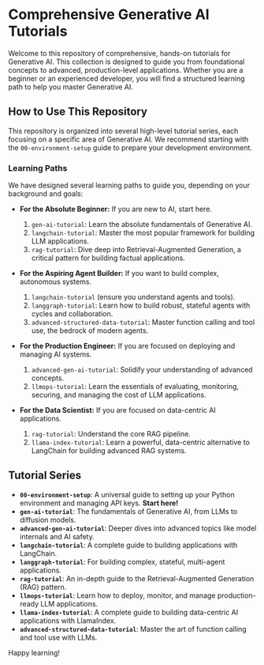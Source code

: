 # Comprehensive Generative AI Tutorials

Welcome to this repository of comprehensive, hands-on tutorials for Generative AI. This collection is designed to guide you from foundational concepts to advanced, production-level applications. Whether you are a beginner or an experienced developer, you will find a structured learning path to help you master Generative AI.

## How to Use This Repository

This repository is organized into several high-level tutorial series, each focusing on a specific area of Generative AI. We recommend starting with the `00-environment-setup` guide to prepare your development environment.

### Learning Paths

We have designed several learning paths to guide you, depending on your background and goals:

-   **For the Absolute Beginner:** If you are new to AI, start here.
    1.  `gen-ai-tutorial`: Learn the absolute fundamentals of Generative AI.
    2.  `langchain-tutorial`: Master the most popular framework for building LLM applications.
    3.  `rag-tutorial`: Dive deep into Retrieval-Augmented Generation, a critical pattern for building factual applications.

-   **For the Aspiring Agent Builder:** If you want to build complex, autonomous systems.
    1.  `langchain-tutorial` (ensure you understand agents and tools).
    2.  `langgraph-tutorial`: Learn how to build robust, stateful agents with cycles and collaboration.
    3.  `advanced-structured-data-tutorial`: Master function calling and tool use, the bedrock of modern agents.

-   **For the Production Engineer:** If you are focused on deploying and managing AI systems.
    1.  `advanced-gen-ai-tutorial`: Solidify your understanding of advanced concepts.
    2.  `llmops-tutorial`: Learn the essentials of evaluating, monitoring, securing, and managing the cost of LLM applications.

-   **For the Data Scientist:** If you are focused on data-centric AI applications.
    1.  `rag-tutorial`: Understand the core RAG pipeline.
    2.  `llama-index-tutorial`: Learn a powerful, data-centric alternative to LangChain for building advanced RAG systems.

## Tutorial Series

-   **`00-environment-setup`**: A universal guide to setting up your Python environment and managing API keys. **Start here!**
-   **`gen-ai-tutorial`**: The fundamentals of Generative AI, from LLMs to diffusion models.
-   **`advanced-gen-ai-tutorial`**: Deeper dives into advanced topics like model internals and AI safety.
-   **`langchain-tutorial`**: A complete guide to building applications with LangChain.
-   **`langgraph-tutorial`**: For building complex, stateful, multi-agent applications.
-   **`rag-tutorial`**: An in-depth guide to the Retrieval-Augmented Generation (RAG) pattern.
-   **`llmops-tutorial`**: Learn how to deploy, monitor, and manage production-ready LLM applications.
-   **`llama-index-tutorial`**: A complete guide to building data-centric AI applications with LlamaIndex.
-   **`advanced-structured-data-tutorial`**: Master the art of function calling and tool use with LLMs.

Happy learning!
